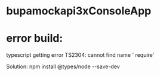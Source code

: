 ﻿# bupamockapi3xConsoleApp

# error build:
typescript getting error TS2304: cannot find name ' require'

Solution: npm install @types/node --save-dev

